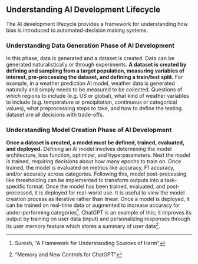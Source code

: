 ## Understanding AI Development Lifecycle

The AI development lifecycle provides a framework for understanding how bias is introduced to automated-decision making systems. 

### Understanding Data Generation Phase of AI Development

In this phase, data is generated and a dataset is created. Data can be generated naturalistically or through experiments. **A dataset is created by defining and sampling from a target population, measuring variables of interest, pre-processing the dataset, and defining a train/test split.** For example, in a weather prediction AI model, weather data is generated naturally and simply needs to be measured to be collected. Questions of which regions to include (e.g. US or global), what kind of weather variables to include (e.g. temperature or precipitation, continuous or categorical values), what preprocessing steps to take, and how to define the testing dataset are all decisions with trade-offs.

### Understanding Model Creation Phase of AI Development

**Once a dataset is created, a model must be defined, trained, evaluated, and deployed.** Defining an AI model involves determining the model architecture, loss function, optimizer, and hyperparameters. Next the model is trained, requiring decisions about how many epochs to train on. Once trained, the model is evaluated on metrics like accuracy, F1 accuracy, and/or accuracy across categories. Following this, model post-processing like thresholding can be implemented to transform outputs into a task-specific format. Once the model has been trained, evaluated, and post-processed, it is deployed for real-world use. It is useful to view the model creation process as iterative rather than linear. Once a model is deployed, it can be trained on real-time data or augmented to increase accuracy for under-performing categories[^1]. ChatGPT is an example of this; it improves its output by training on user data (input) and personalizing responses through its user memory feature which stores a summary of user data[^2].   


[^1]:  Suresh, “A Framework for Understanding Sources of Harm"

[^2]: “Memory and New Controls for ChatGPT”